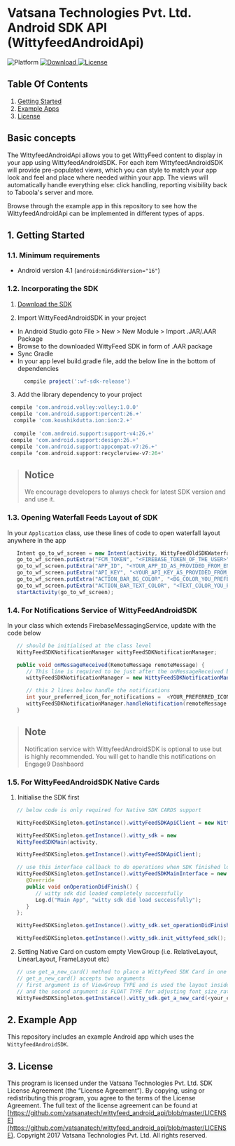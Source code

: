 # Vatsana Technologies Pvt. Ltd. Android SDK API (WittyfeedAndroidApi)

![Platform](https://img.shields.io/badge/Platform-Android-green.svg)
[ ![Download](https://img.shields.io/badge/Download-1.1.0-blue.svg) ](https://drive.google.com/file/d/0BzL7HCh86uWWVUw0N2NGbl9YcWNuRFJHR0pVcklIQ05YUnJF/view?usp=sharing)
[![License](https://img.shields.io/badge/LICENSE-WittyFeed%20SDK%20License-blue.svg)](https://github.com/vatsanatech/wittyfeed_android_api/blob/master/LICENSE)

## Table Of Contents
1. [Getting Started](#1-getting-started)
2. [Example Apps](#2-example-app)
3. [License](#3-license)

## Basic concepts
The WittyfeedAndroidApi allows you to get WittyFeed content to display in your app using WittyfeedAndroidSDK. 
For each item WittyfeedAndroidSDK will provide pre-populated views, which you can style to match your app look and feel and place where needed within your app.
The views will automatically handle everything else: click handling, reporting visibility back to Taboola's server and more.

Browse through the example app in this repository to see how the WittyfeedAndroidApi can be implemented in different types of apps.

## 1. Getting Started

### 1.1. Minimum requirements

* Android version 4.1  (```android:minSdkVersion="16"```)

### 1.2. Incorporating the SDK

1. [Download the SDK](https://drive.google.com/file/d/0BzL7HCh86uWWVUw0N2NGbl9YcWNuRFJHR0pVcklIQ05YUnJF/view?usp=sharing)

2. Import WittyFeedAndroidSDK in your project
* In Android Studio goto File > New > New Module > Import .JAR/.AAR Package
* Browse to the downloaded WittyFeed SDK in form of .AAR package
* Sync Gradle 
* In your app level build.gradle file, add the below line in the bottom of dependencies
  ```groovy
    compile project(':wf-sdk-release') 
  ```

3. Add the library dependency to your project
  
  ```groovy
   compile 'com.android.volley:volley:1.0.0'
   compile 'com.android.support:percent:26.+'
    compile 'com.koushikdutta.ion:ion:2.+' 
   
    compile 'com.android.support:support-v4:26.+' 
   compile 'com.android.support:design:26.+' 
   compile 'com.android.support:appcompat-v7:26.+' 
   compile ‘com.android.support:recyclerview-v7:26+'
 ```

> ## Notice
> We encourage developers to always check for latest SDK version and and use it.


### 1.3. Opening Waterfall Feeds Layout of SDK

In your `Application` class, use these lines of code to open waterfall layout anywhere in the app

```java
   Intent go_to_wf_screen = new Intent(activity, WittyFeedOldSDKWaterfallActivity.class);
   go_to_wf_screen.putExtra("FCM_TOKEN", "<FIREBASE_TOKEN_OF_THE_USER>");
   go_to_wf_screen.putExtra("APP_ID", "<YOUR_APP_ID_AS_PROVIDED_FROM_ENGAGE9_DASHBOARD>");
   go_to_wf_screen.putExtra("API_KEY", "<YOUR_API_KEY_AS_PROVIDED_FROM_ENGAGE9_DASHBOARD>");
   go_to_wf_screen.putExtra("ACTION_BAR_BG_COLOR", "<BG_COLOR_YOU_PREFER>");
   go_to_wf_screen.putExtra("ACTION_BAR_TEXT_COLOR", "<TEXT_COLOR_YOU_PREFER>");
   startActivity(go_to_wf_screen);
```

### 1.4. For Notifications Service of WittyFeedAndroidSDK

In your class which extends FirebaseMessagingService, update with the code below

```java
   // should be initialised at the class level
   WittyFeedSDKNotificationManager wittyFeedSDKNotificationManager;

   public void onMessageReceived(RemoteMessage remoteMessage) {
      // This line is required to be just after the onMessageReceived block starts
      wittyFeedSDKNotificationManager = new WittyFeedSDKNotificationManager(getApplicationContext());

      // this 2 lines below handle the notifications
      int your_preferred_icon_for_notifications =  <YOUR_PREFERRED_ICON_FOR_NOTIFICATION>  //example: R.mipmap.ic_launcher
      wittyFeedSDKNotificationManager.handleNotification(remoteMessage.getData(), your_preferred_icon_for_notifications);
   }
```

> ## Note
> Notification service with WittyfeedAndroidSDK is optional to use but is highly recommended. You will get to handle this notifications on Engage9 Dashbaord

### 1.5. For WittyFeedAndroidSDK Native Cards

1. Initialise the SDK first 

```java
   // below code is only required for Native SDK CARDS support

   WittyFeedSDKSingleton.getInstance().wittyFeedSDKApiClient = new WittyFeedSDKApiClient(activity, YOUR_APP_ID, YOUR_API_KEY, YOUR_USERS_FIREBASE_TOKEN);

   WittyFeedSDKSingleton.getInstance().witty_sdk = new
   WittyFeedSDKMain(activity,

   WittyFeedSDKSingleton.getInstance().wittyFeedSDKApiClient);

   // use this interface callback to do operations when SDK finished loading
   WittyFeedSDKSingleton.getInstance().wittyFeedSDKMainInterface = new WittyFeedSDKMainInterface() {
      @Override
      public void onOperationDidFinish() {
         // witty sdk did loaded completely successfully
         Log.d("Main App", "witty sdk did load successfully");
      }
   };

   WittyFeedSDKSingleton.getInstance().witty_sdk.set_operationDidFinish_callback( WittyFeedSDKSingleton.getInstance().wittyFeedSDKMainInterface );

   WittyFeedSDKSingleton.getInstance().witty_sdk.init_wittyfeed_sdk();
```

2. Setting Native Card on custom empty ViewGroup (i.e. RelativeLayout, LinearLayout, FrameLayout etc)

```java
   // use get_a_new_card() method to place a WittyFeed SDK Card in one your ViewGroups (i.e. views, layouts etc)
   // get_a_new_card() accepts two arguments
   // first argument is of ViewGroup TYPE and is used the layout inside which you wish to place your card,
   // and the second argument is FLOAT TYPE for adjusting font_size_ratio of cards which should be between 0 to 1
   WittyFeedSDKSingleton.getInstance().witty_sdk.get_a_new_card(<your_custom_ViewGroup>, <your_float_type_font_size_ratio_for_card>);
```

## 2. Example App
This repository includes an example Android app which uses the `WittyfeedAndroidSDK`.


## 3. License
This program is licensed under the Vatsana Technologies Pvt. Ltd. SDK License Agreement (the “License Agreement”).  By copying, using or redistributing this program, you agree to the terms of the License Agreement.  The full text of the license agreement can be found at [https://github.com/vatsanatech/wittyfeed_android_api/blob/master/LICENSE](https://github.com/vatsanatech/wittyfeed_android_api/blob/master/LICENSE).
Copyright 2017 Vatsana Technologies Pvt. Ltd.  All rights reserved.

